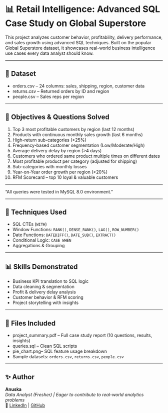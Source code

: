 # 📊 Retail Intelligence: Advanced SQL Case Study on Global Superstore

This project analyzes customer behavior, profitability, delivery performance, and sales growth using advanced SQL techniques. Built on the popular Global Superstore dataset, it showcases real-world business intelligence use cases every data analyst should know.

---

## 📁 Dataset

- orders.csv – 24 columns: sales, shipping, region, customer data
- returns.csv – Returned orders by ID and region
- people.csv – Sales reps per region

---

## 🎯 Objectives & Questions Solved

1. Top 3 most profitable customers by region (last 12 months)
2. Products with continuous monthly sales growth (last 6 months)
3. High-return sub-categories (>25%)
4. Frequency-based customer segmentation (Low/Moderate/High)
5. Average delivery delay by region (>4 days)
6. Customers who ordered same product multiple times on different dates
7. Most profitable product per category (adjusted for shipping)
8. Sub-categories with monthly losses
9. Year-on-Year order growth per region (>20%)
10. RFM Scorecard – top 10 loyal & valuable customers

---
“All queries were tested in MySQL 8.0 environment.”

---
## 🧠 Techniques Used

- SQL CTEs (`WITH`)
- Window Functions: `RANK()`, `DENSE_RANK()`, `LAG()`, `ROW_NUMBER()`
- Date Functions: `DATEDIFF()`, `DATE_SUB()`, `EXTRACT()`
- Conditional Logic: `CASE WHEN`
- Aggregations & Grouping

---

## 📊 Skills Demonstrated

- Business KPI translation to SQL logic
- Data cleaning & segmentation
- Profit & delivery delay analysis
- Customer behavior & RFM scoring
- Project storytelling with insights

---

## 📎 Files Included

- project_summary.pdf – Full case study report (10 questions, results, insights)
- queries.sql – Clean SQL scripts
- pie_chart.png– SQL feature usage breakdown
- Sample datasets: `orders.csv`, `returns.csv`, `people.csv`

---

## ✨ Author

**Anuska**  
_Data Analyst (Fresher) | Eager to contribute to real-world analytics problems_  
📎 [LinkedIn](www.linkedin.com/in/anuska-diggal-413892281) | [GitHub](https://github.com/Anuska-06)

